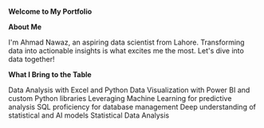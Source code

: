 **Welcome to My Portfolio**


**About Me**


I'm Ahmad Nawaz, an aspiring data scientist from Lahore. Transforming data into actionable insights is what excites me the most. Let's dive into data together!



**What I Bring to the Table**


Data Analysis with Excel and Python
Data Visualization with Power BI and custom Python libraries
Leveraging Machine Learning for predictive analysis
SQL proficiency for database management
Deep understanding of statistical and AI models
Statistical Data Analysis
